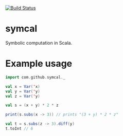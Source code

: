 [![Build Status](https://travis-ci.org/hamdi-jenzri/symcal.svg?branch=master)](https://travis-ci.org/hamdi-jenzri/symcal)

# symcal

Symbolic computation in Scala.

# Example usage

```scala
import com.github.symcal._

val x = Var('x)
val y = Var('y)
val z = Var('y)

val s = (x + y) * 2 * z

print(s.subs(x -> 3)) // prints "(3 + y) * 2 * z"

val t = s.subs(z -> 3).diff(y)
t.toInt // 6

```
